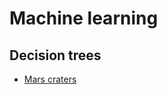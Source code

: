 # Machine learning

## Decision trees

* [Mars craters](decision-trees/mars_craters_decision_tree.md)
